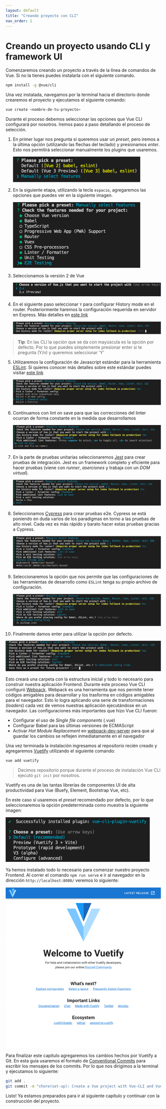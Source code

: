 ```yaml
---
layout: default
title: "Creando proyecto con CLI"
nav_order: 1
---
```


# Creando un proyecto usando CLI y framework UI

Comenzaremos creando un proyecto a través de la línea de comandos de Vue. Si no la tienes puedes instalarla con el siguiente comando.

```bash
npm install -g @vue/cli
```

Una vez instalada, navegamos por la terminal hacia el directorio donde crearemos el proyecto y ejecutamos el siguiente comando:

```bash
vue create <nombre-de-tu-proyecto>
```

Durante el proceso debemos seleccionar las opciones que Vue CLI configurará por nosotros. Iremos paso a paso detallando el proceso de selección.

1) En primer lugar nos pregunta si queremos usar un *preset*, pero iremos a la última opción (utilizando las flechas del teclado) y presionamos *enter*. Esto nos permitirá seleccionar manualmente los plugins que usaremos.
   
   ![Imagen de paso 1 de instalación](images/01-vue-cli-install-01.png)

2) En la siguiente etapa, utilizando la tecla `espacio`, agregaremos las opciones que puedes ver en la siguiente imagen.

   ![Imagen de paso 2 de instalación](images/01-vue-cli-install-02.png)

3) Seleccionamos la versión 2 de Vue

   ![Imagen de paso 3 de instalación](images/01-vue-cli-install-03.png)

4) En el siguiente paso seleccionar `Y` para configurar History mode en el router. Posteriormente haremos la configuración requerida en servidor en Express. Más detalles en [este link](https://router.vuejs.org/guide/essentials/history-mode.html#html5-history-mode)

   ![Imagen de paso 4 de instalación](images/01-vue-cli-install-04.png?raw=true)

>**Tip**: En las CLI la opción que se da con mayúscula es la opción por defecto. Por lo que puedes simplemente presionar enter 
si te pregunta (Y/n) y queremos seleccionar 'Y'

5) Utilizaremos la configuración de Javascript estándar para la herramienta [ESLint](https://eslint.org/). Si quieres conocer más detalles sobre este estándar puedes visitar [este link](https://standardjs.com/)  

   ![Imagen de paso 5 de instalación](images/01-vue-cli-install-05.png)

6) Continuamos con lint on save para que las correcciones del linter ocurran de forma constante en la medida que desarrollamos  
   
   ![Lint on save](images/01-vue-cli-install-05-b.png)

7) En la parte de pruebas unitarias seleccionaremos [Jest](https://jestjs.io/) para crear pruebas de integración. Jest es un framework completo y eficiente para hacer pruebas (viene con *runner*, *aserciones* y trabaja con un *DOM virtual*).
   
   ![Imagen de paso 6 de instalación](images/01-vue-cli-install-06.png)

8) Seleccionamos [Cypress](https://www.cypress.io/) para crear pruebas e2e. Cypress se está poniendo en duda varios de los paradigmas en torno a las pruebas de alto nivel. Cada vez es más rápido y barato hacer estas pruebas gracias a Cypress. 

   ![Imagen de paso 7 de instalación](images/01-vue-cli-install-07.png)

9) Seleccionaremos la opción que nos permite que las configuraciones de las herramientas de desarrollo como `ESLint` tenga su propio archivo de configuración.
 
   ![Imagen de paso 8 de instalación](images/01-vue-cli-install-08.png)

10) Finalmente damos enter para utilizar la opción por defecto.

   ![Imagen de paso 9 de instalación](images/01-vue-cli-install-09.png)

Esto creará una carpeta con la estructura inicial y todo lo necesario para construir nuestra aplicación Frontend. Durante este proceso Vue CLI configuró [Webpack](https://webpack.js.org/). Webpack es una herramienta que nos permite tener códigos amigables para desarrollar y los trasforma en códigos amigables para el navegador. Esto lo logra aplicando una serie de transformaciones (*loaders*) cada vez de vemos nuestras aplicación ejecutándose en un navegador. Las configuraciones más importantes que hizo Vue CLI fueron:

   +  Configurar el uso de *Single file components* (.vue) 
   +  Configurar Babel para las últimas versiones de ECMAScript
   +  Activar *Hot Module Replacement* en [webpack-dev-server](https://github.com/webpack/webpack-dev-server) para que al guardar los cambios se reflejen inmediatamente en el navegador


Una vez terminada la instalación ingresamos al repositorio recién creado y agregaremos [Vuetify](https://vuetifyjs.com/)  utilizando el siguiente comando:

```bash
vue add vuetify
```

> Decimos *repositorio* porque durante el proceso de instalación Vue CLI ejecutó `git init` por nosotros.

Vuetify es una de las tantas librerías de componentes UI de alta productividad para Vue (Buefy, Element, Bootstrap Vue, etc).

En este caso sí usaremos el *preset* recomendado por defecto, por lo que seleccionaremos la opción predeterminada como muestra la siguiente imagen:

![Imagen de paso 10 de instalación](images/01-vue-cli-install-10.png)

Ya hemos instalado todo lo necesario para comenzar nuestro proyecto Frontend. Al correr el comando `npm run serve` e ir al navegador en la dirección `http://localhost:8080/` veremos lo siguiente:

![Imagen resultado final de instalaciones](images/01-vue-cli-install-11.png)

Para finalizar este capítulo agregaremos los cambios hechos por Vuetify a Git. En esta guía usaremos el formato de [Conventional Commits](https://github.com/conventional-changelog/commitlint/tree/master/%40commitlint/config-conventional) para escribir los mensajes de los commits. Por lo que nos dirigimos a la terminal y ejecutamos lo siguiente:

```bash
git add .
git commit -m "chore(set-up): Create a Vue project with Vue-CLI and Vuetify"
```
Listo! Ya estamos preparados para ir al siguiente capítulo y continuar con la construcción del proyecto.
